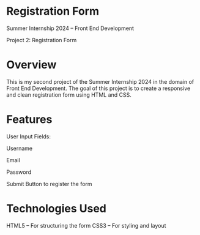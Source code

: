 # Registration Form

Summer Internship 2024 – Front End Development

Project 2: Registration Form


# Overview
This is my second project of the Summer Internship 2024 in the domain of Front End Development.
The goal of this project is to create a responsive and clean registration form using HTML and CSS.


# Features
User Input Fields:

Username

Email

Password

Submit Button to register the form


# Technologies Used

HTML5 – For structuring the form
CSS3 – For styling and layout
